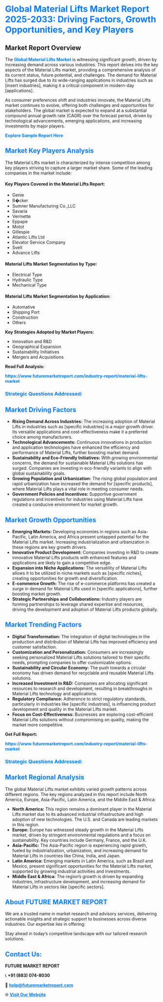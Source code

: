 <h1 style="color: #007BFF;">Global Material Lifts Market Report 2025-2033: Driving Factors, Growth Opportunities, and Key Players</h1>

<section id="overview">
<h2>Market Report Overview</h2>
<p>The <a href="https://www.futuremarketreport.com/industry-report/material-lifts-market" style="color: #007BFF; text-decoration: none;"><strong>Global Material Lifts Market</strong></a> is witnessing significant growth, driven by increasing demand across various industries. This report delves into the key aspects of the Material Lifts market, providing a comprehensive analysis of its current status, future potential, and challenges. The demand for Material Lifts has surged due to its wide-ranging applications in industries such as [insert industries], making it a critical component in modern-day [applications].</p>
<p>As consumer preferences shift and industries innovate, the Material Lifts market continues to evolve, offering both challenges and opportunities for stakeholders. The global market is expected to expand at a substantial compound annual growth rate (CAGR) over the forecast period, driven by technological advancements, emerging applications, and increasing investments by major players.</p>
</section>

<section id="overview">
<p><a href="https://www.futuremarketreport.com/request-sample/reportId=29138" style="color: #007BFF; text-decoration: none;"><strong>Explore Sample Report Here</strong></a></p>
</section>

<section id="key-players">
<h2 style="color: #007BFF;">Market Key Players Analysis</h2>
<p>The Material Lifts market is characterized by intense competition among key players striving to capture a larger market share. Some of the leading companies in the market include:</p>
<h4>Key Players Covered in the Material Lifts Report:</h4>
<ul><li>Genie</li><li>B�cker</li><li>Sumner Manufacturing Co.,LLC</li><li>Savaria</li><li>Vermette</li><li>Eppape</li><li>Motot</li><li>Gillespie</li><li>Atlantic Lifts Ltd</li><li>Elevator Service Company</li><li>Svelt</li><li>Advance Lifts</li></ul>
<h4>Material Lifts Market Segmentation by Type:</h4>
<ul><li>Electrical Type</li><li>Hydraulic Type</li><li>Mechanical Type</li></ul>

<h4>Material Lifts Market Segmentation by Application:</h4>
<ul><li>Automative</li><li>Shipping Port</li><li>Construction</li><li>Others</li></ul>
<p><strong>Key Strategies Adopted by Market Players:</strong></p>
<ul>
<li>Innovation and R&D</li>
<li>Geographical Expansion</li>
<li>Sustainability Initiatives</li>
<li>Mergers and Acquisitions</li>
</ul>
</section>

<section>
<p><strong>Read Full Analysis: </strong></p><a href="https://www.futuremarketreport.com/industry-report/material-lifts-market" style="color: #007BFF; text-decoration: none;"><strong>https://www.futuremarketreport.com/industry-report/material-lifts-market</strong></a>
<h3 style="color: #007BFF;">Strategic Questions Addressed:</h3>
</section>

<section id="driving-factors">
<h2 style="color: #007BFF;">Market Driving Factors</h2>
<ul>
<li><strong>Rising Demand Across Industries:</strong> The increasing adoption of Material Lifts in industries such as [specific industries] is a major growth driver. Its versatile applications and cost-effectiveness make it a preferred choice among manufacturers.</li>
<li><strong>Technological Advancements:</strong> Continuous innovations in production and application technologies have enhanced the efficiency and performance of Material Lifts, further boosting market demand.</li>
<li><strong>Sustainability and Eco-Friendly Initiatives:</strong> With growing environmental concerns, the demand for sustainable Material Lifts solutions has surged. Companies are investing in eco-friendly variants to align with global sustainability goals.</li>
<li><strong>Growing Population and Urbanization:</strong> The rising global population and rapid urbanization have increased the demand for [specific products], where Material Lifts plays a vital role in meeting consumer needs.</li>
<li><strong>Government Policies and Incentives:</strong> Supportive government regulations and incentives for industries using Material Lifts have created a conducive environment for market growth.</li>
</ul>
</section>

<section id="growth-opportunities">
<h2 style="color: #007BFF;">Market Growth Opportunities</h2>
<ul>
<li><strong>Emerging Markets:</strong> Developing economies in regions such as Asia-Pacific, Latin America, and Africa present untapped potential for the Material Lifts market. Increasing industrialization and urbanization in these regions are key growth drivers.</li>
<li><strong>Innovative Product Development:</strong> Companies investing in R&D to create innovative Material Lifts products with enhanced features and applications are likely to gain a competitive edge.</li>
<li><strong>Expansion into Niche Applications:</strong> The versatility of Material Lifts allows it to be utilized in niche markets such as [specific niches], creating opportunities for growth and diversification.</li>
<li><strong>E-commerce Growth:</strong> The rise of e-commerce platforms has created a surge in demand for Material Lifts used in [specific applications], further boosting market growth.</li>
<li><strong>Strategic Partnerships and Collaborations:</strong> Industry players are forming partnerships to leverage shared expertise and resources, driving the development and adoption of Material Lifts products globally.</li>
</ul>
</section>

<section id="trending-factors">
<h2 style="color: #007BFF;">Market Trending Factors</h2>
<ul>
<li><strong>Digital Transformation:</strong> The integration of digital technologies in the production and distribution of Material Lifts has improved efficiency and customer satisfaction.</li>
<li><strong>Customization and Personalization:</strong> Consumers are increasingly seeking personalized Material Lifts solutions tailored to their specific needs, prompting companies to offer customizable options.</li>
<li><strong>Sustainability and Circular Economy:</strong> The push towards a circular economy has driven demand for recyclable and reusable Material Lifts solutions.</li>
<li><strong>Increased Investment in R&D:</strong> Companies are allocating significant resources to research and development, resulting in breakthroughs in Material Lifts technology and applications.</li>
<li><strong>Regulatory Compliance:</strong> Adherence to strict regulatory standards, particularly in industries like [specific industries], is influencing product development and quality in the Material Lifts market.</li>
<li><strong>Focus on Cost-Effectiveness:</strong> Businesses are exploring cost-efficient Material Lifts solutions without compromising on quality, making the market more competitive.</li>
</ul>
</section>

<section>
<p><strong>Get Full Report: </strong></p><a href="https://www.futuremarketreport.com/industry-report/material-lifts-market" style="color: #007BFF; text-decoration: none;"><strong>https://www.futuremarketreport.com/industry-report/material-lifts-market</strong></a>
<h3 style="color: #007BFF;">Strategic Questions Addressed:</h3>
</section>


<section id="regional-analysis">
<h2 style="color: #007BFF;">Market Regional Analysis</h2>
<p>The global Material Lifts market exhibits varied growth patterns across different regions. The key regions analyzed in this report include North America, Europe, Asia-Pacific, Latin America, and the Middle East & Africa:</p>
<ul>
<li><strong>North America:</strong> This region remains a dominant player in the Material Lifts market due to its advanced industrial infrastructure and high adoption of new technologies. The U.S. and Canada are leading markets in this region.</li>
<li><strong>Europe:</strong> Europe has witnessed steady growth in the Material Lifts market, driven by stringent environmental regulations and a focus on sustainability. Key countries include Germany, France, and the U.K.</li>
<li><strong>Asia-Pacific:</strong> The Asia-Pacific region is experiencing rapid growth, fueled by industrialization, urbanization, and increasing demand for Material Lifts in countries like China, India, and Japan.</li>
<li><strong>Latin America:</strong> Emerging markets in Latin America, such as Brazil and Mexico, present significant opportunities for the Material Lifts market, supported by growing industrial activities and investments.</li>
<li><strong>Middle East & Africa:</strong> The region’s growth is driven by expanding industries, infrastructure development, and increasing demand for Material Lifts in sectors like [specific sectors].</li>
</ul>
</section>

<footer>
<h2 style="color: #007BFF;">About FUTURE MARKET REPORT</h2>
<p>We are a trusted name in market research and advisory services, delivering actionable insights and strategic support to businesses across diverse industries. Our expertise lies in offering:</p>

<p>Stay ahead in today’s competitive landscape with our tailored research solutions.</p>

<h2 style="color: #007BFF;">Contact Us:</h2>
<p><strong>FUTURE MARKET REPORT</strong></p>
<p>📞 <strong>+91 (883) 074-8030</strong></p>
<p>📧 <strong><a href="mailto:help@futuremarketreport.com" style="color: #007BFF;">help@futuremarketreport.com</a></strong></p>
<p>🌐 <strong><a href="https://www.futuremarketreport.com/" style="color: #007BFF;">Visit Our Website</a></strong></p>
</footer>